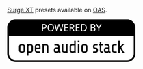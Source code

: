 [Surge XT](https://github.com/surge-synthesizer/surge) presets available on [OAS](https://github.com/open-audio-stack/open-audio-stack-registry).

<a href="https://github.com/open-audio-stack" target="_blank"><img src="https://raw.githubusercontent.com/open-audio-stack/open-audio-stack-registry/refs/heads/main/src/assets/powered-by-open-audio-stack.svg" alt="Powered by Open Audio Stack"></a>
